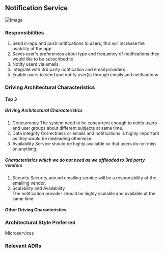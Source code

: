 ## Notification Service
![Image](../diagrams/notification-service.jpg)

### Responsibilities
1. Send in-app and push notifications to users, this will increase the usability of the app.
2. Saves user's preferences about type and frequency of notifications they would like to be subscribed to.
3. Notify users via emails.
4. Integrate with 3rd party notification and email providers.
4. Enable users to send and notify user(s) through emails and notifications


### Driving Architectural Characteristics
#### Top 3
##### Driving Architectural Characteristics
1. Concurrency
   The system need to be concurrent enough to notify users and user groups about different subjects at same time.
2. Data integrity
   Correctness or emails and notifications is highly important as they would be misleading otherwise.
3. Availability
   Service should be highly available so that users do not miss on anything.

##### Characteristics which we do not need as we offloaded to 3rd party vendors
1. Security
   Security around emailing service will be a responsibility of the emailing vendor.
2. Scalability and Availability  
   The notification provider should be highly scalable and available at the same time


#### Other Driving Characteristics


### Architectural Style Preferred
Microservices

### Relevant ADRs

